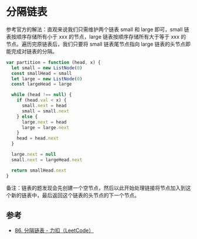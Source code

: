 # 分隔链表

参考官方的解法：直观来说我们只需维护两个链表 small 和 large 即可，small 链表按顺序存储所有小于 xxx 的节点，large 链表按顺序存储所有大于等于 xxx 的节点。遍历完原链表后，我们只要将 small 链表尾节点指向 large 链表的头节点即能完成对链表的分隔。

```js
var partition = function (head, x) {
  let small = new ListNode(0)
  const smallHead = small
  let large = new ListNode(0)
  const largeHead = large

  while (head !== null) {
    if (head.val < x) {
      small.next = head
      small = small.next
    } else {
      large.next = head
      large = large.next
    }
    head = head.next
  }

  large.next = null
  small.next = largeHead.next

  return smallHead.next
}
```

备注：链表的题发现会先创建一个空节点，然后以此开始处理链接将节点加入到这个新的链表中，最后返回这个链表的头节点的下一个节点。

## 参考

- [86. 分隔链表 - 力扣（LeetCode）](https://leetcode.cn/problems/partition-list/description/)

